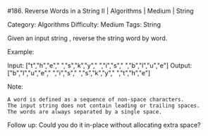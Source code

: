 #186. Reverse Words in a String II | Algorithms | Medium | String

Category: Algorithms
Difficulty: Medium
Tags: String

Given an input string , reverse the string word by word. 

Example:


Input:  ["t","h","e"," ","s","k","y"," ","i","s"," ","b","l","u","e"]
Output: ["b","l","u","e"," ","i","s"," ","s","k","y"," ","t","h","e"]

Note: 


	A word is defined as a sequence of non-space characters.
	The input string does not contain leading or trailing spaces.
	The words are always separated by a single space.


Follow up: Could you do it in-place without allocating extra space?

